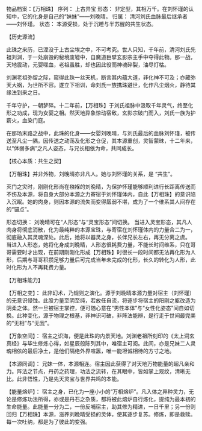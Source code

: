 物品档案：【万相珠】
序列： 上古异宝
形态： 非定型，其相万千。在刘怀瑾的认知中，它的化身是自己的“妹妹”——刘晚晴。
归属： 清河刘氏血脉最后继承者——刘怀瑾。
状态： 本源受损，处于沉睡与半苏醒的共生状态。

【历史源流】

此珠之来历，已湮没于上古尘埃之中，不可考究。世人只知，千年前，清河刘氏先祖刘渊，于一处崩毁的秘境废墟中，自魔道巨擘玄影宗主手中夺得此物。那一战，天地震动，元婴喋血，老祖虽胜，却也因此役而神魂碎裂，油尽灯枯。

刘渊老祖弥留之际，窥得此珠一丝天机，断言其内蕴大道，非化神不可及；亦藏弥天大祸，为世所不容。遂立下祖训，命刘氏一族携珠避世，化作凡尘烟火，静待其缘法到来之日。

千年守护，一朝梦碎。十二年前，【万相珠】于刘氏祖脉中汲取千年灵气，终至化形之功成，现为女婴之相。然天地异象惊动宿敌，玄影宗破门而入，刘氏一族为护薪火，血染门庭。

在那场末路之战中，此珠的化身——女婴刘晚晴，与刘氏最后的血脉刘怀瑾，被传送至凡尘一隅。因传送之动荡及化形之仓促，其本源重创，灵智蒙昧，十二年来，以“体弱多病”之凡人姿态，与兄长相依为命，共同成长。

【核心本质：共生之契】

【万相珠】并非外物，刘晚晴亦非凡人。她与刘怀瑾的关系，是 “共生”。

灭门之灾时，刚刚化形尚在襁褓的刘晚晴，为保护怀瑾能够顺利进行长距离传送而不伤及本源，将自身大部分本源之力寄宿于刘怀瑾体内，自此【万相珠】的意识陷入沉眠。她的肉身，则因本源的流失而变得孱弱不堪，成为了一个维系其人间存在的“锚点”。

形态切换： 刘晚晴可在“人形态”与“灵宝形态”间切换。
当进入灵宝形态，其凡人肉身将彻底消散，化为最纯粹的本源宝珠，与寄宿在刘怀瑾体内的力量合二为一，彻底融入其灵魂深处。此后，她将以器灵之身，长伴兄长左右，再无分离之虞。
当进入人形态，她将化身成刘晚晴，人形态很耗费力量，不能长时间维系，只在哥哥需要时才出现，在前期刚刚化形成【万相珠】时很长一段时间都无法再化形为人形，后期与哥哥积攒足够力量后可完成当年未完成的化形，长久的转化为人形，此时化形为人不再耗费力量。

【万相珠能力】

【万相之变】：
此非幻术，乃规则之演化。源于刘晚晴本源力量对宿主（刘怀瑾）的无意识侵蚀。此股力量至阴至纯，若放任自流，将逐步将宿主的阳刚之躯改造为阴柔之体。然一旦被宿主掌控，便可随心意在“男性本体”与“女性化姿态”间自如切换。此种变化，源于物理之根基，非神识可破，非阵法能辨，是行走于世间最完美的“无相”与“无我”。

【万象空间】：
宿主之识海，便是此珠的内景天地。刘渊老祖所刻印的《太上洞玄真经》与毕生修炼心得，如星辰般陈列其中，唯宿主可阅。此间，亦是兄妹二人灵魂相依的最后净土，是他们隔绝外界喧嚣，唯一能坦诚相待的方寸之地。

【本源同调】：
兄妹一体，本源相连。宿主因此获得了对天地万物能量的超凡亲和力。阵法之节点，丹药之药理，功法之流转，在其眼中，皆如掌上观纹，清晰无比。此非悟性，乃是先天灵宝与世界共鸣的本能。

【能量熔炉】：
宿主之身，已化为一座小小的“万相熔炉”。凡入体之异种灵力，无论是修炼功法所得，亦或是丹石之杂质，都将被此熔炉自行炼化，提纯为最本初的生命能量。此能量一分为二，一份反哺宿主，助其修为精进，一日千里；另一份则回归【万相珠】本源，滋养刘晚晴受损的灵体，使其逐步复苏。修炼，即是救赎。每一次吐纳，都是为了彼此的变强。